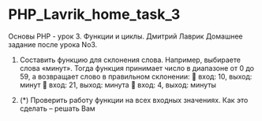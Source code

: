 # PHP_Lavrik_home_task_3
Основы PHP - урок 3. Функции и циклы. Дмитрий Лаврик Домашнее задание после урока No3.
1. Составить функцию для склонения слова.
Например, выбираете слова «минут».
Тогда функция принимает число в диапазоне от 0 до 59, а возвращает слово в правильном
склонении:
 вход: 10, выход: минут
 вход: 21, выход: минута
 вход: 4, выход: минуты

2. (*) Проверить работу функции на всех входных значениях. Как это сделать – решать Вам
